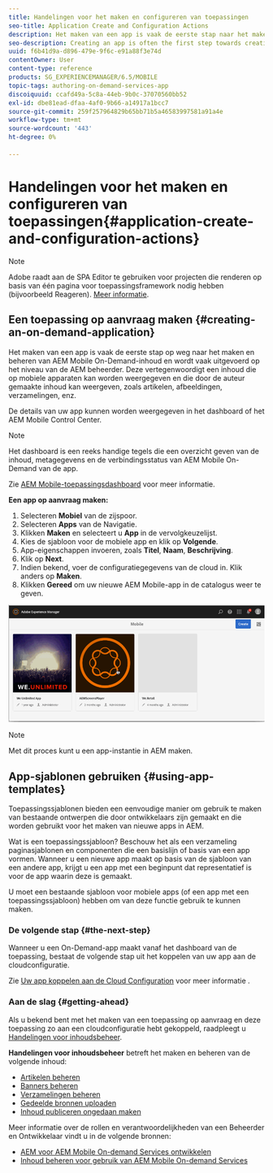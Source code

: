 ```yaml
---
title: Handelingen voor het maken en configureren van toepassingen
seo-title: Application Create and Configuration Actions
description: Het maken van een app is vaak de eerste stap naar het maken en beheren van AEM Mobile On-Demand-inhoud. Volg deze pagina voor meer informatie.
seo-description: Creating an app is often the first step towards creating and managing AEM Mobile On-Demand content. Follow this page to learn more.
uuid: f6b41d9a-d896-479e-9f6c-e91a88f3e74d
contentOwner: User
content-type: reference
products: SG_EXPERIENCEMANAGER/6.5/MOBILE
topic-tags: authoring-on-demand-services-app
discoiquuid: ccafd49a-5c8a-44eb-9b0c-37070560bb52
exl-id: dbe81ead-dfaa-4af0-9b66-a14917a1bcc7
source-git-commit: 259f257964829b65bb71b5a46583997581a91a4e
workflow-type: tm+mt
source-wordcount: '443'
ht-degree: 0%

---
```


# Handelingen voor het maken en configureren van toepassingen{#application-create-and-configuration-actions}

>[!NOTE]
>
>Adobe raadt aan de SPA Editor te gebruiken voor projecten die renderen op basis van één pagina voor toepassingsframework nodig hebben (bijvoorbeeld Reageren). [Meer informatie](/help/sites-developing/spa-overview.md).

## Een toepassing op aanvraag maken {#creating-an-on-demand-application}

Het maken van een app is vaak de eerste stap op weg naar het maken en beheren van AEM Mobile On-Demand-inhoud en wordt vaak uitgevoerd op het niveau van de AEM beheerder. Deze vertegenwoordigt een inhoud die op mobiele apparaten kan worden weergegeven en die door de auteur gemaakte inhoud kan weergeven, zoals artikelen, afbeeldingen, verzamelingen, enz.

De details van uw app kunnen worden weergegeven in het dashboard of het AEM Mobile Control Center.

>[!NOTE]
>
>Het dashboard is een reeks handige tegels die een overzicht geven van de inhoud, metagegevens en de verbindingsstatus van AEM Mobile On-Demand van de app.
>
>Zie [AEM Mobile-toepassingsdashboard](/help/mobile/mobile-apps-ondemand-application-dashboard.md) voor meer informatie.

**Een app op aanvraag maken:**

1. Selecteren **Mobiel** van de zijspoor.
1. Selecteren **Apps** van de Navigatie.
1. Klikken **Maken** en selecteert u **App** in de vervolgkeuzelijst.
1. Kies de sjabloon voor de mobiele app en klik op **Volgende**.
1. App-eigenschappen invoeren, zoals **Titel**, **Naam**, **Beschrijving**.
1. Klik op **Next**.
1. Indien bekend, voer de configuratiegegevens van de cloud in. Klik anders op **Maken**.
1. Klikken **Gereed** om uw nieuwe AEM Mobile-app in de catalogus weer te geven.

![chlimage_1](assets/chlimage_1.gif)

>[!NOTE]
>
>Met dit proces kunt u een app-instantie in AEM maken.

## App-sjablonen gebruiken {#using-app-templates}

Toepassingssjablonen bieden een eenvoudige manier om gebruik te maken van bestaande ontwerpen die door ontwikkelaars zijn gemaakt en die worden gebruikt voor het maken van nieuwe apps in AEM.

Wat is een toepassingssjabloon? Beschouw het als een verzameling paginasjablonen en componenten die een basislijn of basis van een app vormen.
Wanneer u een nieuwe app maakt op basis van de sjabloon van een andere app, krijgt u een app met een beginpunt dat representatief is voor de app waarin deze is gemaakt.

U moet een bestaande sjabloon voor mobiele apps (of een app met een toepassingssjabloon) hebben om van deze functie gebruik te kunnen maken.

### De volgende stap {#the-next-step}

Wanneer u een On-Demand-app maakt vanaf het dashboard van de toepassing, bestaat de volgende stap uit het koppelen van uw app aan de cloudconfiguratie.

Zie [Uw app koppelen aan de Cloud Configuration](/help/mobile/mobile-on-demand-associating-an-on-demand-app-to-cloud-configuration.md) voor meer informatie .

### Aan de slag {#getting-ahead}

Als u bekend bent met het maken van een toepassing op aanvraag en deze toepassing zo aan een cloudconfiguratie hebt gekoppeld, raadpleegt u [Handelingen voor inhoudsbeheer](/help/mobile/mobile-apps-ondemand-manage-content-ondemand.md).

**Handelingen voor inhoudsbeheer** betreft het maken en beheren van de volgende inhoud:

* [Artikelen beheren](/help/mobile/mobile-on-demand-managing-articles.md)
* [Banners beheren](/help/mobile/mobile-on-demand-managing-banners.md)
* [Verzamelingen beheren](/help/mobile/mobile-on-demand-managing-collections.md)
* [Gedeelde bronnen uploaden](/help/mobile/mobile-on-demand-shared-resources.md)
* [Inhoud publiceren ongedaan maken](/help/mobile/mobile-on-demand-publishing-unpublishing.md)

Meer informatie over de rollen en verantwoordelijkheden van een Beheerder en Ontwikkelaar vindt u in de volgende bronnen:

* [AEM voor AEM Mobile On-demand Services ontwikkelen](/help/mobile/aem-mobile-on-demand.md)
* [Inhoud beheren voor gebruik van AEM Mobile On-demand Services](/help/mobile/aem-mobile.md)
